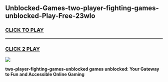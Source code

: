 
## Unblocked-Games-two-player-fighting-games-unblocked-Play-Free-23wlo
<h3>
<a href="https://premium76.site?title=two-player-fighting-games-unblocked&ref=22A">CLICK TO PLAY</a></h3>
<hr>

<h3>
<a href="https://premium76.site?title=two-player-fighting-games-unblocked&ref=22A">CLICK 2 PLAY</a>
  
</h3>

<a href="https://premium76.site?title=two-player-fighting-games-unblocked&ref=22A"><img src="https://clearcache.store/games.png"></a>


**two-player-fighting-games-unblocked games unblocked: Your Gateway to Fun and Accessible Online Gaming**
